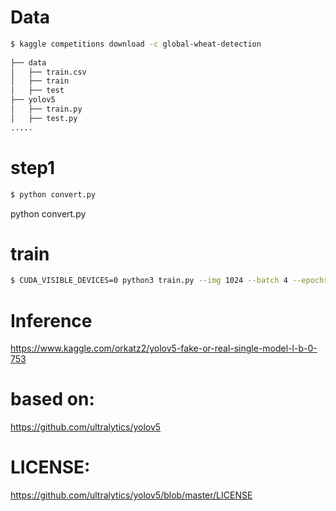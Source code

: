 
# Data
```bash
$ kaggle competitions download -c global-wheat-detection
     
├── data  
│   ├── train.csv      
│   ├── train
│   ├── test
├── yolov5
│   ├── train.py           
│   ├── test.py       
.....
```

# step1
```bash
$ python convert.py
```
python convert.py


# train
```bash
$ CUDA_VISIBLE_DEVICES=0 python3 train.py --img 1024 --batch 4 --epochs 100 --data ./data/w0.yaml --cfg ./models/yolov5x.yaml --name yolov5x_fold0_1024 --weights ./yolov5x.pt
```
# Inference
https://www.kaggle.com/orkatz2/yolov5-fake-or-real-single-model-l-b-0-753

# based on:
https://github.com/ultralytics/yolov5

# LICENSE:
https://github.com/ultralytics/yolov5/blob/master/LICENSE
